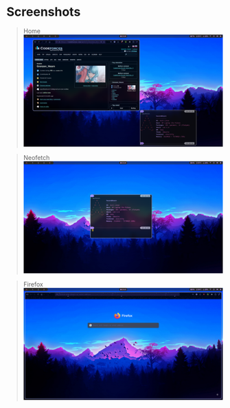 # Screenshots
> Home
![home](screenshots/casual.png)

> Neofetch
![neofetch](screenshots/terminal.png)

> Firefox
![firefox](screenshots/firefox.png)